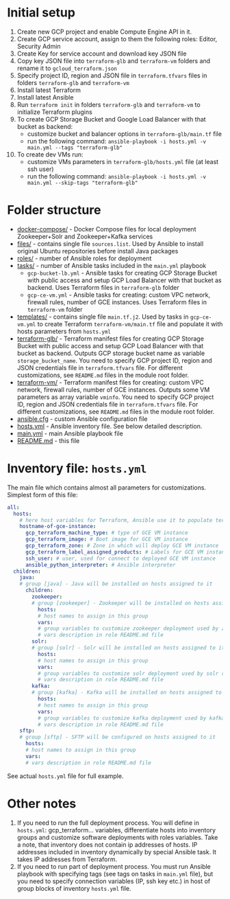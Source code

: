 # Initial setup

1. Create new GCP project and enable Compute Engine API in it.
1. Create GCP service account, assign to them the following roles: Editor, Security Admin
2. Create Key for service account and download key JSON file
3. Copy key JSON file into `terraform-glb` and `terraform-vm` folders and rename it to `gcloud_terraform.json`
4. Specify project ID, region and JSON file in `terraform.tfvars` files in folders `terraform-glb` and `terraform-vm`
5. Install latest Terraform
6. Install latest Ansible
7. Run `terraform init` in folders `terraform-glb` and `terraform-vm` to initialize Terraform plugins
8. To create GCP Storage Bucket and Google Load Balancer with that bucket as backend:
    - customize bucket and balancer options in `terraform-glb/main.tf` file
    - run the following command:
        `ansible-playbook -i hosts.yml -v main.yml --tags "terraform-glb"`
9. To create dev VMs run:
    - customize VMs parameters in `terraform-glb/hosts.yml` file (at least ssh user)
    - run the following command:
        `ansible-playbook -i hosts.yml -v main.yml --skip-tags "terraform-glb"`


# Folder structure

* [docker-compose/](docker-compose) - Docker Compose files for local deployment Zookeeper+Solr and Zookeeper+Kafka services
* [files/](files) - contains single file `sources.list`. Used by Ansible to install original Ubuntu repositories before install Java packages
* [roles/](roles) - number of Ansible roles for deployment
* [tasks/](tasks) - number of Ansible tasks included in the `main.yml` playbook
    * `gcp-bucket-lb.yml` - Ansible tasks for creating GCP Storage Bucket with public access and setup GCP Load Balancer with that bucket as backend. Uses Terraform files in `terraform-glb` folder
    * `gcp-ce-vm.yml` - Ansible tasks for creating: custom VPC network, firewall rules, number of GCE instances. Uses Terraform files in `terraform-vm` folder
* [templates/](templates) - contains single file `main.tf.j2`. Used by tasks in `gcp-ce-vm.yml` to create Terraform `terraform-vm/main.tf` file and populate it with hosts parameters from `hosts.yml`
* [terraform-glb/](terraform-glb) - Terraform manifest files for creating GCP Storage Bucket with public access and setup GCP Load Balancer with that bucket as backend. Outputs GCP storage bucket name as variable `storage_bucket_name`. You need to specify GCP project ID, region and JSON credentials file in `terraform.tfvars` file. For different customizations, see `README.md` files in the module root folder.
* [terraform-vm/](terraform-vm) - Terraform manifest files for creating: custom VPC network, firewall rules, number of GCE instances. Outputs some VM parameters as array variable `vminfo`. You need to specify GCP project ID, region and JSON credentials file in `terraform.tfvars` file. For different customizations, see `README.md` files in the module root folder.
* [ansible.cfg](ansible.cfg) - custom Ansible configuration file
* [hosts.yml](hosts.yml) - Ansible inventory file. See below detailed description.
* [main.yml](main.yml) - main Ansible playbook file
* [README.md](README.md) - this file


# Inventory file: `hosts.yml`

The main file which contains almost all parameters for customizations.  
Simplest form of this file:

```yaml
all:
  hosts:
    # here host variables for Terraform, Ansible use it to populate terraform-vm/main.tf Terraform file
    hostname-of-gce-instance:
      gcp_terraform_machine_type: # type of GCE VM instance
      gcp_terraform_image: # Boot image for GCE VM instance
      gcp_terraform_zone: # Zone in which will deploy GCE VM instance
      gcp_terraform_label_assigned_products: # Labels for GCE VM instance
      ssh_user: # user, used for connect to deployed GCE VM instance
      ansible_python_interpreter: # Ansible interpreter
  children:
    java:
    # group [java] - Java will be installed on hosts assigned to it
      children:
        zookeeper:
        # group [zookeeper] - Zookeeper will be installed on hosts assigned to it
          hosts:
          # host names to assign in this group
          vars:
          # group variables to customize zookeeper deployment used by zookeeper role
          # vars description in role README.md file
        solr:
        # group [solr] - Solr will be installed on hosts assigned to it
          hosts:
          # host names to assign in this group
          vars:
          # group variables to customize solr deployment used by solr role
          # vars description in role README.md file
        kafka:
        # group [kafka] - Kafka will be installed on hosts assigned to it
          hosts:
          # host names to assign in this group
          vars:
          # group variables to customize kafka deployment used by kafka role
          # vars description in role README.md file
    sftp:
    # group [sftp] - SFTP will be configured on hosts assigned to it
      hosts:
      # host names to assign in this group
      vars:
      # vars description in role README.md file
```
See actual `hosts.yml` file for full example.


# Other notes
1. If you need to run the full deployment process. You will define in `hosts.yml`: gcp_terraform... variables, differentiate hosts into inventory groups and customize software deployments with roles variables. Take a note, that inventory does not contain ip addresses of hosts. IP addresses included in inventory dynamically by special Ansible task. It takes IP addresses from Terraform.
2. If you need to run part of deployment process. You must run Ansible playbook with specifying tags (see tags on tasks in `main.yml` file), but you need to specify connection variables (IP, ssh key etc.) in host of group blocks of inventory `hosts.yml` file.